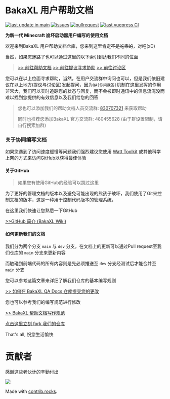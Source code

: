 # BakaXL 用户帮助文档

[![last update in main](https://img.shields.io/github/last-commit/BakaXL-Support/BakaXL-QA-docs)](https://github.com/BakaXL-Support/BakaXL-QA-docs/commits/main)  [![issues](https://img.shields.io/github/issues/BakaXL-Support/BakaXL-QA-docs)](https://github.com/BakaXL-Support/BakaXL-QA-docs/issues)  [![pullrequest](https://img.shields.io/github/issues-pr/BakaXL-Support/BakaXL-QA-docs)](https://github.com/BakaXL-Support/BakaXL-QA-docs/pulls)  [![last vuepress CI](https://img.shields.io/github/workflow/status/BakaXL-Support/BakaXL-QA-docs/Push2update-Website)](https://github.com/BakaXL-Support/BakaXL-QA-docs/actions)

**为新一代 Minecraft 崩坏启动器用户编写的使用文档**

欢迎来到BakaXL 用户帮助文档仓库，您来到这里肯定<del>不是吃素的</del>，对吧(xD)

当然，如果您迷路了也可以通过这里的以下索引到达我们不同的位面

> [>> 前往帮助文档](https://bakaxl.ml) 		 [>> 前往提议寻求协助](https://github.com/BakaXL-Support/BakaXL-QA-docs/issues) 		[>> 前往讨论区](https://github.com/BakaXL-Support/BakaXL-QA-docs/discussions)

您可以在以上位面寻求帮助，当然，在用户交流群中询问也可以，但是我们依旧建议在以上地方(提议与讨论区)发起提问，因为`QA(你问我答)`机制在这里发挥的作用非常大，我们可以实时追踪您的状态与回复，而不会被即时通讯中的信息流淹没而难以找到您提供的有效信息以及我们给您的回答

> 您也可以添加我们的帮助文档人员交流群: [830707321](https://jq.qq.com/?_wv=1027&k=G8opTejz) 来获取帮助
>
> 同时也推荐您添加BakaXL 官方交流群: 480455628 (由于群设置限制，请自行搜索加群)

### 关于协同编写文档

如果您遇到了访问速度缓慢等问题我们强烈建议您使用 [Watt Toolkit](https://steampp.net/) 或其他科学上网的方式来访问GitHub以获得最佳体验

#### 关于GitHub

> 如果您有使用GitHub的经验可以跳过这里

为了更好的管理文档的版本以及避免可能出现的熊孩子破坏，我们使用了Git来控制文档的版本，这是一种用于控制代码版本的管理系统，

在这里我们快速让您熟悉一下GitHub

[>>GitHub 简介 (BakaXL Wiki)](https://github.com/BakaXL-Support/BakaXL-QA-docs/wiki/%E5%85%B3%E4%BA%8EGitHub)

#### 如何更新我们的文档

我们分为两个分支 `main` 与 `dev` 分支，在文档上的更新可以通过Pull request至我们仓库的 `main` 分支来更新内容

而触碰到前端代码的所有内容则是先必须推送至 `dev` 分支经测试后才能合并至 `main` 分支

您可以参考这篇文章来详细了解我们仓库的基本编写规则

[>> 如何在 BakaXL QA Docs 仓库提交您的更改](https://github.com/BakaXL-Support/BakaXL-QA-docs/wiki/%E5%A6%82%E4%BD%95%E5%9C%A8BakaXL-QA-Docs%E4%BB%93%E5%BA%93%E6%8F%90%E4%BA%A4%E6%82%A8%E7%9A%84%E6%9B%B4%E6%94%B9)

您也可以参考我们的编写规范进行修改

[>> BakaXL 帮助文档写作规范](null)

[点击这里立刻 fork 我们的仓库](https://github.com/BakaXL-Support/BakaXL-QA-docs/fork)

That's all, 祝您生活愉快

# 贡献者

<!-- 图片更新需要时间，没有出来稍安勿躁 -->

感谢这些老伙计的辛勤付出

[![](https://contrib.rocks/image?repo=BakaXL-Support/BakaXL-QA-docs)](https://github.com/BakaXL-Support/BakaXL-QA-docs/graphs/contributors)

Made with [contrib.rocks](https://contrib.rocks).
